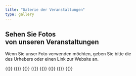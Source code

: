 ```yaml
---
title: "Galerie der Veranstaltungen"
type: gallery
---
```

<div class='text-left mt-8 mx-auto container px-6 text-justify mb-20'>
    <h2 class='uppercase text-4xl text-red-600 font-bold py-4 mb-4'>
       Sehen Sie Fotos <br> von unseren Veranstaltungen
    </h2>
    <p class='text-2xl text-gray-600 dark:text-white'>
          Wenn Sie unser Foto verwenden möchten, geben Sie bitte die <br> des Urhebers oder einen Link zur Website an.
    </p>
</div>

{{<albums>}}
{{<album-item class="hover:opacity-40" src="/albums-cover/mavka.png" photo="Elemente: " length="41" caption="21. März 2023. Auftritt der Band 'Mavka'" gallerylink="https://photos.app.goo.gl/sq5M7fhb4bZwWYbZ7">}}
    {{<album-item src="/albums-cover/Xmas3.png" photo="Elemente: " length="11" caption="26. Dezember 2022. Sandshow 'Schneekönigin'" gallerylink="https://photos.app.goo.gl/tS1HfJGwqcsYcHYf6">}}
  {{<album-item src="/albums-cover/home_concert.webp" photo="Elemente: " length="13" caption="17. Dezember 2022. Mieter. Autor: E. Stetska" gallerylink="https://photos.app.goo.gl/feBC7ZrMJZZ3x4Ka8">}}
 {{<album-item src="/albums-cover/vechorniza.webp" photo="Elemente: " length="16" caption="16. Dezember 2022. Abendparty 'Kalita'" gallerylink="https://photos.app.goo.gl/XTRao4knpPbqQhyg9">}}
 {{<album-item src="/albums-cover/vistavka.webp" photo="Elemente: " length="18" caption="4.-6. November 2022. Ausstellung" gallerylink="https://photos.app.goo.gl/HDMbGrus6Nd1GaUy9">}}
    {{<album-item src="/albums-cover/hoda_vishivanok.webp" photo="Elemente: " length="29" caption="21. Mai 2022. Spaziergang der bestickten Frauen" gallerylink="https://photos.app.goo.gl/GqLX6gn5NPsaz5fy9">}}
{{</albums>}}

